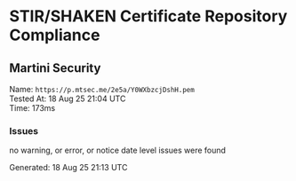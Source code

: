 # STIR/SHAKEN Certificate Repository Compliance

## Martini Security

Name: `https://p.mtsec.me/2e5a/Y0WXbzcjDshH.pem`\
Tested At: 18 Aug 25 21:04 UTC\
Time: 173ms

### Issues

no warning, or error, or notice date level issues were found

Generated: 18 Aug 25 21:13 UTC